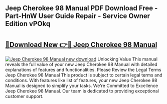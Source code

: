 ## Jeep Cherokee 98 Manual PDF Download Free - Part-HnW User Guide Repair - Service Owner Edition vPOkq

# <h2><a href="http://bc80604.oget.top/?id=Jeep+Cherokee+98+Manual">🔗Download New 👉🔴 Jeep Cherokee 98 Manual</a></h2>

[![Jeep Cherokee 98 Manual new download](https://i.imgur.com/5g1atiW.png)](http://bc80604.oget.top/?id=Jeep+Cherokee+98+Manual)
Unlocking Value This manual reveals the full value of your new Jeep Cherokee 98 Manual with detailed explanations of features and functionalities. Please Review the Legal Terms Jeep Cherokee 98 Manual This product is subject to certain legal terms and conditions. With features like list of features, your new Jeep Cherokee 98 Manual is designed to simplify your tasks. We're Committed to Excellence Jeep Cherokee 98 Manual. Our team is dedicated to providing exceptional customer support.
